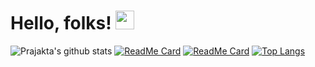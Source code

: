 # Hello, folks! <img src="https://raw.githubusercontent.com/MartinHeinz/MartinHeinz/master/wave.gif" width="30px">


<!--
**maneprajakta/maneprajakta** is a ✨ _special_ ✨ repository because its `README.md` (this file) appears on your GitHub profile.

Here are some ideas to get you started:

- 🔭 I’m currently working on ...
- 🌱 I’m currently learning ...
- 👯 I’m looking to collaborate on ...
- 🤔 I’m looking for help with ...
- 💬 Ask me about ...
- 📫 How to reach me: ...
- 😄 Pronouns: ...
- ⚡ Fun fact: ...
-->
![Prajakta's github stats](https://github-readme-stats.vercel.app/api?username=maneprajakta&show_icons=true&theme=radical)
[![ReadMe Card](https://github-readme-stats.vercel.app/api/pin/?username=maneprajakta&repo=Digit_Recognition_Web_App)](https://github.com/maneprajakta/github-readme-stats)
[![ReadMe Card](https://github-readme-stats.vercel.app/api/pin/?username=maneprajakta&repo=DSA)](https://github.com/maneprajakta/github-readme-stats)
[![Top Langs](https://github-readme-stats.vercel.app/api/top-langs/?username=maneprajakta&show_icons=true&theme=radical)](https://github.com/maneprajakta/github-readme-stats)
